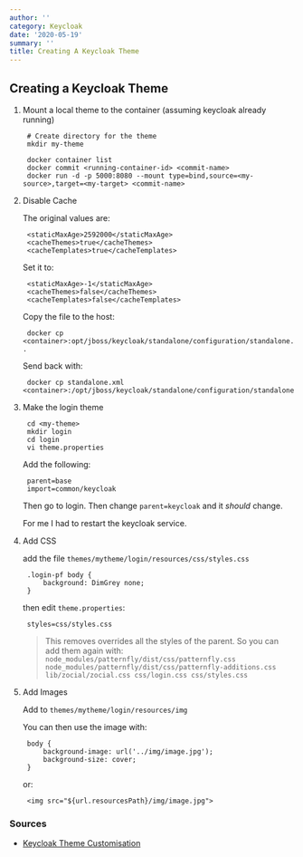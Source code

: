 ```yaml
---
author: ''
category: Keycloak
date: '2020-05-19'
summary: ''
title: Creating A Keycloak Theme
---
```

## Creating a Keycloak Theme

1. Mount a local theme to the container (assuming keycloak already running)

        # Create directory for the theme
        mkdir my-theme

        docker container list
        docker commit <running-container-id> <commit-name>
        docker run -d -p 5000:8080 --mount type=bind,source=<my-source>,target=<my-target> <commit-name>

2. Disable Cache

    The original values are:

        <staticMaxAge>2592000</staticMaxAge>
        <cacheThemes>true</cacheThemes>
        <cacheTemplates>true</cacheTemplates>

    Set it to:

        <staticMaxAge>-1</staticMaxAge>
        <cacheThemes>false</cacheThemes>
        <cacheTemplates>false</cacheTemplates>

    Copy the file to the host:

        docker cp <container>:opt/jboss/keycloak/standalone/configuration/standalone.xml .

    Send  back with:

        docker cp standalone.xml <container>:/opt/jboss/keycloak/standalone/configuration/standalone.xml

3. Make the login theme

        cd <my-theme>
        mkdir login
        cd login
        vi theme.properties

    Add the following:

        parent=base
        import=common/keycloak

    Then go to login. Then change `parent=keycloak` and it _should_ change.

    For me I had to restart the keycloak service.

4. Add CSS

    add the file `themes/mytheme/login/resources/css/styles.css`

        .login-pf body {
            background: DimGrey none;
        }

    then edit `theme.properties`:

        styles=css/styles.css

    > This removes overrides all the styles of the parent. So you can add them again with: `node_modules/patternfly/dist/css/patternfly.css node_modules/patternfly/dist/css/patternfly-additions.css lib/zocial/zocial.css css/login.css css/styles.css`

5. Add Images

    Add to `themes/mytheme/login/resources/img`

    You can then use the image with:

        body {
            background-image: url('../img/image.jpg');
            background-size: cover;
        }

    or:

        <img src="${url.resourcesPath}/img/image.jpg">


### Sources

* [Keycloak Theme Customisation](https://www.keycloak.org/docs/latest/server_development/index.html#theme-types)